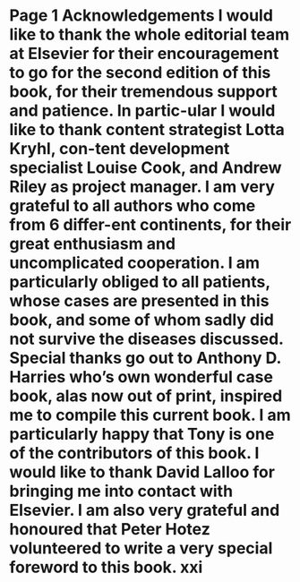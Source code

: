 # Page 1 Acknowledgements I would like to thank the whole editorial team at Elsevier for their encouragement to go for the second edition of this book, for their tremendous support and patience. In partic-ular I would like to thank content strategist Lotta Kryhl, con-tent development specialist Louise Cook, and Andrew Riley as project manager. I am very grateful to all authors who come from 6 differ-ent continents, for their great enthusiasm and uncomplicated cooperation. I am particularly obliged to all patients, whose cases are presented in this book, and some of whom sadly did not survive the diseases discussed. Special thanks go out to Anthony D. Harries who’s own wonderful case book, alas now out of print, inspired me to compile this current book. I am particularly happy that Tony is one of the contributors of this book. I would like to thank David Lalloo for bringing me into contact with Elsevier. I am also very grateful and honoured that Peter Hotez volunteered to write a very special foreword to this book. xxi